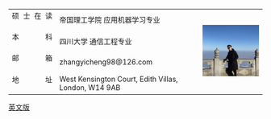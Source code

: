 <html>
<head>
    <meta charset="UTF-8">
    <title>Document</title>
    <style>
        span{
            width: 80px;
            text-align: justify;
            float: left;
        }
        span:after{
            content:'.';
            width: 100%;
            display: inline-block;
            overflow: hidden;
            height: 0;
        }
    </style>
</head>


<body>
<table border="0" align = "left">


  <tr height="40px">
    <td><span>硕士在读</span></td>
    <td> 帝国理工学院 应用机器学习专业</td>
    <td  rowspan="4" width = "25%"><img src="profile.jpg" width="100%"> </td>
  </tr>
  <tr height="40px">
    <td><span>本科</span></td>
    <td> 四川大学 通信工程专业</td>

  </tr>
  <tr height="40px">
    <td><span>邮箱</span></td>
    <td> zhangyicheng98@126.com</td>

  </tr>
  <tr height="40px">
    <td><span>地址</span></td>
    <td> West Kensington Court, Edith Villas, London, W14 9AB</td>

  </tr>

</table>

<a href="index-en.md">英文版</a>
